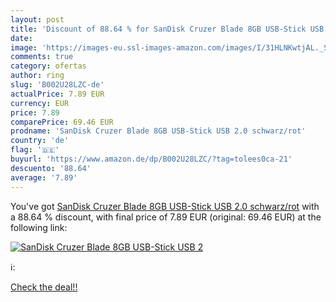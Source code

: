 ```yaml
---
layout: post
title: 'Discount of 88.64 % for SanDisk Cruzer Blade 8GB USB-Stick USB 2'
date: 
image: 'https://images-eu.ssl-images-amazon.com/images/I/31HLNKwtjAL._SL200_.jpg'
comments: true
category: ofertas
author: ring
slug: 'B002U28LZC-de'
actualPrice: 7.89 EUR
currency: EUR
price: 7.89
comparePrice: 69.46 EUR
prodname: 'SanDisk Cruzer Blade 8GB USB-Stick USB 2.0 schwarz/rot'
country: 'de'
flag: '🇩🇪'
buyurl: 'https://www.amazon.de/dp/B002U28LZC/?tag=tolees0ca-21'
descuento: '88.64'
average: '7.89'
---
```


You've got [SanDisk Cruzer Blade 8GB USB-Stick USB 2.0 schwarz/rot](https://www.amazon.de/dp/B002U28LZC/?tag=tolees0ca-21) with a  88.64 % discount, with final price of 7.89 EUR (original: 69.46 EUR) at the following link:

[![SanDisk Cruzer Blade 8GB USB-Stick USB 2](https://images-eu.ssl-images-amazon.com/images/I/31HLNKwtjAL._SL200_.jpg)](https://www.amazon.de/dp/B002U28LZC/?tag=tolees0ca-21)

ℹ️:


[Check the deal!!](https://www.amazon.de/dp/B002U28LZC/?tag=tolees0ca-21)
